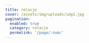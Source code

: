 ```yaml
---
title: relacje
cover: /assets/img/uploads/img1.jpg
pagination: 
  enabled: true
  category: relacje
  permalink: '/page/:num/'
---
```


